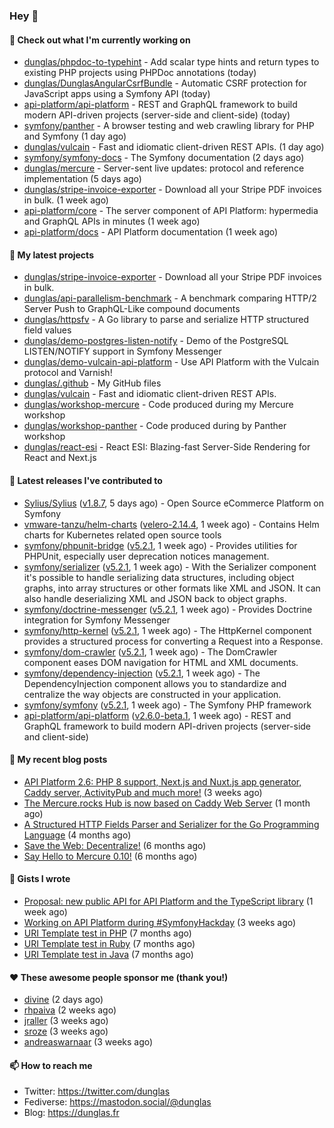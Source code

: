### Hey 👋

#### 👷 Check out what I'm currently working on

- [dunglas/phpdoc-to-typehint](https://github.com/dunglas/phpdoc-to-typehint) - Add scalar type hints and return types to existing PHP projects using PHPDoc annotations (today)
- [dunglas/DunglasAngularCsrfBundle](https://github.com/dunglas/DunglasAngularCsrfBundle) - Automatic CSRF protection for JavaScript apps using a Symfony API (today)
- [api-platform/api-platform](https://github.com/api-platform/api-platform) - REST and GraphQL framework to build modern API-driven projects (server-side and client-side) (today)
- [symfony/panther](https://github.com/symfony/panther) - A browser testing and web crawling library for PHP and Symfony (1 day ago)
- [dunglas/vulcain](https://github.com/dunglas/vulcain) - Fast and idiomatic client-driven REST APIs. (1 day ago)
- [symfony/symfony-docs](https://github.com/symfony/symfony-docs) - The Symfony documentation (2 days ago)
- [dunglas/mercure](https://github.com/dunglas/mercure) - Server-sent live updates: protocol and reference implementation (5 days ago)
- [dunglas/stripe-invoice-exporter](https://github.com/dunglas/stripe-invoice-exporter) - Download all your Stripe PDF invoices in bulk. (1 week ago)
- [api-platform/core](https://github.com/api-platform/core) - The server component of API Platform: hypermedia and GraphQL APIs in minutes (1 week ago)
- [api-platform/docs](https://github.com/api-platform/docs) - API Platform documentation (1 week ago)

#### 🌱 My latest projects

- [dunglas/stripe-invoice-exporter](https://github.com/dunglas/stripe-invoice-exporter) - Download all your Stripe PDF invoices in bulk.
- [dunglas/api-parallelism-benchmark](https://github.com/dunglas/api-parallelism-benchmark) - A benchmark comparing HTTP/2 Server Push to GraphQL-Like compound documents
- [dunglas/httpsfv](https://github.com/dunglas/httpsfv) - A Go library to parse and serialize HTTP structured field values
- [dunglas/demo-postgres-listen-notify](https://github.com/dunglas/demo-postgres-listen-notify) - Demo of the PostgreSQL LISTEN/NOTIFY support in Symfony Messenger
- [dunglas/demo-vulcain-api-platform](https://github.com/dunglas/demo-vulcain-api-platform) - Use API Platform with the Vulcain protocol and Varnish!
- [dunglas/.github](https://github.com/dunglas/.github) - My GitHub files
- [dunglas/vulcain](https://github.com/dunglas/vulcain) - Fast and idiomatic client-driven REST APIs.
- [dunglas/workshop-mercure](https://github.com/dunglas/workshop-mercure) - Code produced during my Mercure workshop
- [dunglas/workshop-panther](https://github.com/dunglas/workshop-panther) - Code produced during by Panther workshop
- [dunglas/react-esi](https://github.com/dunglas/react-esi) - React ESI: Blazing-fast Server-Side Rendering for React and Next.js

#### 🔭 Latest releases I've contributed to

- [Sylius/Sylius](https://github.com/Sylius/Sylius) ([v1.8.7](https://github.com/Sylius/Sylius/releases/tag/v1.8.7), 5 days ago) - Open Source eCommerce Platform on Symfony
- [vmware-tanzu/helm-charts](https://github.com/vmware-tanzu/helm-charts) ([velero-2.14.4](https://github.com/vmware-tanzu/helm-charts/releases/tag/velero-2.14.4), 1 week ago) - Contains Helm charts for Kubernetes related open source tools
- [symfony/phpunit-bridge](https://github.com/symfony/phpunit-bridge) ([v5.2.1](https://github.com/symfony/phpunit-bridge/releases/tag/v5.2.1), 1 week ago) - Provides utilities for PHPUnit, especially user deprecation notices management.
- [symfony/serializer](https://github.com/symfony/serializer) ([v5.2.1](https://github.com/symfony/serializer/releases/tag/v5.2.1), 1 week ago) - With the Serializer component it&#39;s possible to handle serializing data structures, including object graphs, into array structures or other formats like XML and JSON. It can also handle deserializing XML and JSON back to object graphs.
- [symfony/doctrine-messenger](https://github.com/symfony/doctrine-messenger) ([v5.2.1](https://github.com/symfony/doctrine-messenger/releases/tag/v5.2.1), 1 week ago) - Provides Doctrine integration for Symfony Messenger
- [symfony/http-kernel](https://github.com/symfony/http-kernel) ([v5.2.1](https://github.com/symfony/http-kernel/releases/tag/v5.2.1), 1 week ago) - The HttpKernel component provides a structured process for converting a Request into a Response.
- [symfony/dom-crawler](https://github.com/symfony/dom-crawler) ([v5.2.1](https://github.com/symfony/dom-crawler/releases/tag/v5.2.1), 1 week ago) - The DomCrawler component eases DOM navigation for HTML and XML documents.
- [symfony/dependency-injection](https://github.com/symfony/dependency-injection) ([v5.2.1](https://github.com/symfony/dependency-injection/releases/tag/v5.2.1), 1 week ago) - The DependencyInjection component allows you to standardize and centralize the way objects are constructed in your application.
- [symfony/symfony](https://github.com/symfony/symfony) ([v5.2.1](https://github.com/symfony/symfony/releases/tag/v5.2.1), 1 week ago) - The Symfony PHP framework
- [api-platform/api-platform](https://github.com/api-platform/api-platform) ([v2.6.0-beta.1](https://github.com/api-platform/api-platform/releases/tag/v2.6.0-beta.1), 1 week ago) - REST and GraphQL framework to build modern API-driven projects (server-side and client-side)

#### 📜 My recent blog posts

- [API Platform 2.6: PHP 8 support, Next.js and Nuxt.js app generator, Caddy server, ActivityPub and much more!](http://feedproxy.google.com/~r/dunglas/~3/X1dkcrZS-qU/) (3 weeks ago)
- [The Mercure.rocks Hub is now based on Caddy Web Server](http://feedproxy.google.com/~r/dunglas/~3/MjBonxZ_8uQ/) (1 month ago)
- [A Structured HTTP Fields Parser and Serializer for the Go Programming Language](http://feedproxy.google.com/~r/dunglas/~3/ZbYscZI8Qx8/) (4 months ago)
- [Save the Web: Decentralize!](http://feedproxy.google.com/~r/dunglas/~3/sqGQq6DaW2s/) (6 months ago)
- [Say Hello to Mercure 0.10!](http://feedproxy.google.com/~r/dunglas/~3/fUSKFfOlt0c/) (6 months ago)

#### 📓 Gists I wrote

- [Proposal: new public API for API Platform and the TypeScript library](https://gist.github.com/4da2026f34bf7f18e1db955ef8a9b417) (1 week ago)
- [Working on API Platform during #SymfonyHackday](https://gist.github.com/3949272d40e6390cdd2850a4f312a02a) (3 weeks ago)
- [URI Template test in PHP](https://gist.github.com/5b10b586427cf66e78a968f82f80691a) (7 months ago)
- [URI Template test in Ruby](https://gist.github.com/ec793690f66167cb849c02284ecf748d) (7 months ago)
- [URI Template test in Java](https://gist.github.com/788b70312231d24e46d7632c634784f5) (7 months ago)

#### ❤️ These awesome people sponsor me (thank you!)

- [divine](https://github.com/divine) (2 days ago)
- [rhpaiva](https://github.com/rhpaiva) (2 weeks ago)
- [jraller](https://github.com/jraller) (3 weeks ago)
- [sroze](https://github.com/sroze) (3 weeks ago)
- [andreaswarnaar](https://github.com/andreaswarnaar) (3 weeks ago)

#### 📫 How to reach me

- Twitter: https://twitter.com/dunglas
- Fediverse: https://mastodon.social/@dunglas
- Blog: https://dunglas.fr
